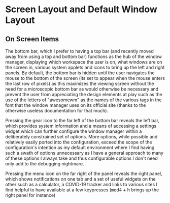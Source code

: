 # Screen Layout and Default Window Layout

## On Screen Items 

The bottom bar, which I prefer to having a top bar (and recently moved away from using a top and bottom bar) functions as the hub of the window manager, displaying which workspace the user is on, what windows are on the screen in, various system applets and icons to bring up the left and right panels. By default, the bottom bar is hidden until the user navigates the mouse to the bottom of the screen (its set to appear when the mouse enters the last row of pixels) as this maximizes the viewing screen without the need for a microscopic bottom bar as would otherwise be necessary and prevent the user from appreciating the design elements at play such as the use of the letters of "awesomewm" as the names of the various tags in the font that the window manager uses on its official site (thanks to the otherwise useless documentation for that much).

Pressing the gear icon to the far left of the bottom bar reveals the left bar, which provides system information and a means of accessing a settings widget which can further configure the window manager within a deliberately constrained set of options. More options, while possible and relatively easily ported into the configuration, exceed the scope of the configuration's intention as my default environment where I find having such a swath of options unnecessary as I have a general approach to many of these options I always take and thus configurable options I don't need only add to the debugging nightmare. 

Pressing the menu icon on the far right of the panel reveals the right panel, which shows notifications on one tab and a set of useful widgets on the other such as a calculator, a COVID-19 tracker and links to various sites I find helpful to have available at a few keypresses (<kbd>mod4</kbd> + <kbd>h</kbd> brings up the right panel for instance)